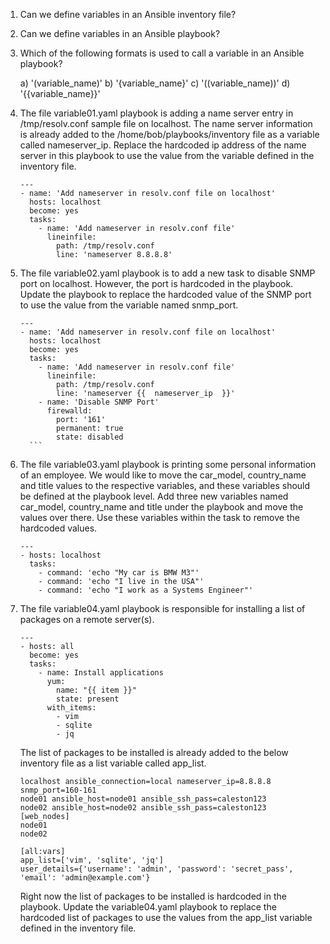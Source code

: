 1) Can we define variables in an Ansible inventory file?
2) Can we define variables in an Ansible playbook?
3) Which of the following formats is used to call a variable in an Ansible playbook?

   a) '(variable_name)'
   b) '{variable_name}'
   c) '((variable_name))'
   d) '{{variable_name}}'

4) The file variable01.yaml playbook is adding a name server entry in /tmp/resolv.conf sample file on localhost.
   The name server information is already added to the /home/bob/playbooks/inventory file as a variable called nameserver_ip.
    Replace the hardcoded ip address of the name server in this playbook to use the value from the variable defined in the inventory file.
   
     ```
     ---
     - name: 'Add nameserver in resolv.conf file on localhost'
       hosts: localhost
       become: yes
       tasks:
         - name: 'Add nameserver in resolv.conf file'
           lineinfile:
             path: /tmp/resolv.conf
             line: 'nameserver 8.8.8.8'
      ```
5) The file variable02.yaml playbook is to add a new task to disable SNMP port on localhost.
   However, the port is hardcoded in the playbook. Update the playbook to replace the hardcoded value of the SNMP port to use the value from the variable named snmp_port.

     ```
     ---
     - name: 'Add nameserver in resolv.conf file on localhost'
       hosts: localhost
       become: yes
       tasks:
         - name: 'Add nameserver in resolv.conf file'
           lineinfile:
             path: /tmp/resolv.conf
             line: 'nameserver {{  nameserver_ip  }}'
         - name: 'Disable SNMP Port'
           firewalld:
             port: '161'
             permanent: true
             state: disabled
       ```

 6) The file variable03.yaml playbook is printing some personal information of an employee. We would like to move the car_model, country_name and title values to the 
    respective variables, and these variables should be defined at the playbook level.
    Add three new variables named car_model, country_name and title under the playbook and move the values over there. Use these variables within the task to remove the 
    hardcoded values.

     ```
     ---
     - hosts: localhost
       tasks:
         - command: 'echo "My car is BMW M3"'
         - command: 'echo "I live in the USA"'
         - command: 'echo "I work as a Systems Engineer"'
     ```

7)  The file variable04.yaml playbook is responsible for installing a list of packages on a remote server(s). 

    ```
    ---
    - hosts: all
      become: yes
      tasks:
        - name: Install applications
          yum:
            name: "{{ item }}"
            state: present
          with_items:
            - vim
            - sqlite
            - jq
       ```
      The list of packages to be installed is already added to the below inventory file as a list variable called app_list.
       ```
       localhost ansible_connection=local nameserver_ip=8.8.8.8 snmp_port=160-161
       node01 ansible_host=node01 ansible_ssh_pass=caleston123
       node02 ansible_host=node02 ansible_ssh_pass=caleston123
       [web_nodes]
       node01
       node02

       [all:vars]
       app_list=['vim', 'sqlite', 'jq']
       user_details={'username': 'admin', 'password': 'secret_pass', 'email': 'admin@example.com'}
       ```
       
    Right now the list of packages to be installed is hardcoded in the playbook. Update the variable04.yaml playbook to replace the hardcoded list of 
    packages to use the values from the app_list variable defined in the inventory file.

